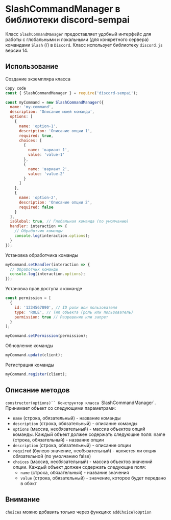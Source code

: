 # SlashCommandManager в библиотеки discord-sempai
Класс `SlashCommandManager` предоставляет удобный интерфейс для работы с глобальными и локальными (для конкретного сервера) командами `Slash` (/) в `Discord`. Класс использует библиотеку `discord.js` версии 14.

## Использование
Создание экземпляра класса
```javascript
Copy code
const { SlashCommandManager } = require('discord-sempai');

const myCommand = new SlashCommandManager({
  name: 'my-command',
  description: 'Описание моей команды',
  options: [
    {
      name: 'option-1',
      description: 'Описание опции 1',
      required: true,
      choices: [
        {
          name: 'вариант 1',
          value: 'value-1'
        },
        {
          name: 'вариант 2',
          value: 'value-2'
        }
      ]
    },
    {
      name: 'option-2',
      description: 'Описание опции 2',
      required: false
    }
  ],
  isGlobal: true, // Глобальная команда (по умолчанию)
  handler: interaction => {
    // Обработчик команды
    console.log(interaction.options);
  }
});
```
Установка обработчика команды

```javascript
myCommand.setHandler(interaction => {
  // Обработчик команды
  console.log(interaction.options);
});
```

Установка прав доступа к команде
```javascript
const permission = [
  {
    id: '1234567890', // ID роли или пользователя
    type: 'ROLE', // Тип объекта (роль или пользователь)
    permission: true // Разрешение или запрет
  }
];

myCommand.setPermission(permission);
```

Обновление команды
```javascript
myCommand.update(client);
```

Регистрация команды
```javascript
myCommand.register(client);
```

## Описание методов
`constructor(options)``
Конструктор класса `SlashCommandManager`. Принимает объект со следующими параметрами:

- `name` (строка, обязательный) - название команды
- `description` (строка, обязательный) - описание команды
- `options` (массив, необязательный) - массив объектов опций команды. Каждый объект должен содержать следующие поля:
name (строка, обязательный) - название опции
- `description` (строка, обязательный) - описание опции
- `required` (булево значение, необязательный) - является ли опция обязательной (по умолчанию false)
- `choices` (массив, необязательный) - массив объектов значений опции. Каждый объект должен содержать следующие поля:
  - `name` (строка, обязательный) - название значения
  - `value` (строка, обязательный) - значение, которое будет передано в обэкт


## Внимание 
`choices` можно добавить только через функцию: `addChoiceToOption`